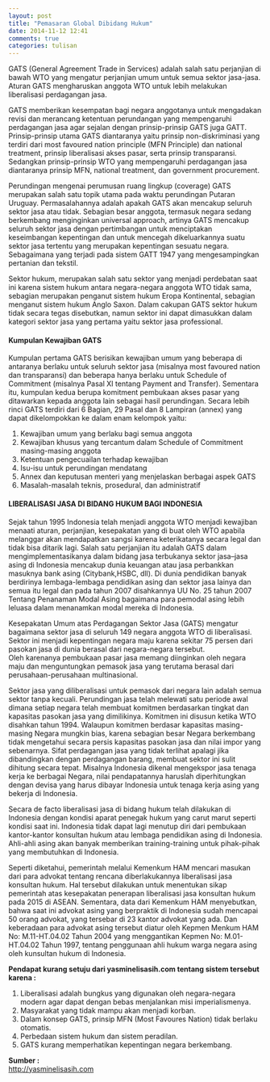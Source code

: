```yaml
---
layout: post
title: "Pemasaran Global Dibidang Hukum"
date: 2014-11-12 12:41
comments: true
categories: tulisan
---
```


GATS (General Agreement Trade in Services) adalah salah satu perjanjian di bawah WTO yang 
mengatur perjanjian umum untuk semua sektor jasa-jasa.  
Aturan GATS mengharuskan anggota WTO untuk lebih melakukan liberalisasi perdagangan jasa.

<!--more-->

GATS memberikan kesempatan bagi negara anggotanya untuk mengadakan revisi 
dan merancang ketentuan perundangan yang mempengaruhi perdagangan jasa agar sejalan 
dengan prinsip-prinsip GATS juga GATT. 
Prinsip-prinsip utama GATS diantaranya yaitu prinsip non-diskriminasi yang terdiri dari 
most favoured nation principle (MFN Principle) dan national treatment, 
prinsip liberalisasi akses pasar, serta prinsip transparansi. 
Sedangkan prinsip-prinsip WTO yang mempengaruhi perdagangan jasa diantaranya prinsip MFN, 
national treatment, dan government procurement.

Perundingan mengenai perumusan ruang lingkup (coverage) 
GATS merupakan salah satu topik utama pada  waktu perundingan Putaran Uruguay. 
Permasalahannya adalah apakah GATS akan mencakup seluruh sektor jasa atau tidak. 
Sebagian besar anggota, termasuk negara sedang berkembang menginginkan universal approach, 
artinya GATS mencakup seluruh sektor jasa dengan pertimbangan untuk menciptakan 
keseimbangan kepentingan dan untuk mencegah dikeluarkannya suatu sektor jasa 
tertentu yang merupakan kepentingan sesuatu negara. Sebagaimana yang terjadi 
pada sistem GATT 1947 yang mengesampingkan pertanian dan tekstil.

Sektor hukum, merupakan salah satu sektor yang menjadi perdebatan saat ini
 karena sistem hukum antara negara-negara anggota WTO tidak sama, 
 sebagian merupakan penganut sistem hukum Eropa Kontinental, 
 sebagian menganut sistem hukum Anglo Saxon. 
 Dalam cakupan GATS sektor hukum tidak secara tegas disebutkan, 
 namun sektor ini dapat dimasukkan dalam kategori sektor jasa yang pertama yaitu sektor jasa professional.

<h4>Kumpulan Kewajiban GATS</h4>

Kumpulan pertama GATS berisikan kewajiban umum 
yang beberapa di antaranya berlaku untuk seluruh sektor jasa 
(misalnya most favoured nation dan transparansi) dan 
beberapa hanya berlaku untuk Schedule of Commitment 
(misalnya Pasal XI tentang Payment and Transfer). 
Sementara itu, kumpulan kedua berupa komitment pembukaan akses pasar yang 
ditawarkan kepada anggota lain sebagai hasil perundingan. 
Secara lebih rinci GATS terdiri dari 6 Bagian, 29 Pasal dan 8 Lampiran (annex) 
yang dapat dikelompokkan ke dalam enam kelompok yaitu:

<ol>
    <li>Kewajiban umum yang berlaku bagi semua anggota</li>
    <li>Kewajiban khusus yang tercantum dalam Schedule of Commitment masing-masing anggota</li>
    <li>Ketentuan pengecuailan terhadap kewajiban</li>
    <li>Isu-isu untuk perundingan mendatang</li>
    <li>Annex dan keputusan menteri yang menjelaskan berbagai aspek GATS</li>
    <li>Masalah-masalah teknis, prosedural, dan administratif</li>
</ol>

<h4>LIBERALISASI JASA DI BIDANG HUKUM BAGI INDONESIA</h4>

Sejak tahun 1995 Indonesia telah menjadi anggota WTO menjadi kewajiban menaati aturan, 
perjanjian, kesepakatan yang di buat oleh WTO apabila melanggar akan 
mendapatkan sangsi karena keterikatanya secara legal dan tidak bisa ditarik lagi. 
Salah satu perjanjian itu adalah GATS dalam mengimplementasikanya dalam bidang 
jasa terbukanya sektor jasa–jasa asing di Indonesia mencakup dunia keuangan 
atau jasa perbankkan masuknya bank asing (Citybank,HSBC, dll). 
Di dunia pendidikan banyak berdirinya lembaga-lembaga pendidikan asing 
dan sektor jasa lainya dan semua itu legal dan pada tahun 2007 disahkannya 
UU No. 25 tahun 2007 Tentang Penanaman Modal Asing bagaimana para pemodal asing 
lebih leluasa dalam menanamkan modal mereka di Indonesia.

Kesepakatan Umum atas Perdagangan Sektor Jasa (GATS) mengatur bagaimana 
sektor jasa di seluruh 149 negara anggota WTO di liberalisasi. Sektor 
ini menjadi kepentingan negara maju karena sekitar 75 persen dari 
pasokan jasa di dunia berasal dari negara-negara tersebut.  
Oleh karenanya pembukaan pasar jasa memang diinginkan oleh negara maju 
dan menguntungkan pemasok jasa yang terutama berasal dari perusahaan-perusahaan multinasional.

Sektor jasa yang diliberalisasi untuk pemasok dari negara lain 
adalah semua sektor tanpa kecuali. Perundingan jasa telah 
melewati satu periode awal dimana setiap negara telah 
membuat komitmen berdasarkan tingkat dan kapasitas pasokan 
jasa yang dimilikinya. Komitmen ini disusun ketika WTO disahkan tahun 1994. 
Walaupun komitmen berdasar kapasitas  masing-masing Negara mungkin bias, 
karena sebagian besar Negara berkembang tidak mengetahui secara persis 
kapasitas pasokan jasa dan nilai impor yang sebenarnya. 
Sifat perdagangan jasa yang tidak terlihat apalagi jika dibandingkan 
dengan perdagangan barang, membuat sektor ini sulit dihitung secara tepat. 
Misalnya Indonesia dikenal mengekspor jasa tenaga kerja ke berbagai Negara, 
nilai pendapatannya haruslah diperhitungkan dengan devisa yang harus dibayar 
Indonesia untuk tenaga kerja asing yang bekerja di Indonesia.

Secara de facto liberalisasi jasa di bidang hukum telah dilakukan 
di Indonesia dengan kondisi aparat penegak hukum yang carut marut 
seperti kondisi saat ini. Indonesia tidak dapat lagi menutup diri 
dari pembukaan kantor-kantor konsultan hukum atau lembaga pendidikan 
asing di Indonesia. Ahli-ahli asing akan banyak memberikan 
training-training untuk pihak-pihak yang membutuhkan di Indonesia.

Seperti diketahui, pemerintah melalui Kemenkum HAM mencari 
masukan dari para advokat tentang rencana diberlakukannya 
liberalisasi jasa konsultan hukum. Hal tersebut dilakukan untuk 
menentukan sikap pemerintah atas kesepakatan penerapan liberalisasi 
jasa konsultan hukum pada 2015 di ASEAN. Sementara, 
data dari Kemenkum HAM menyebutkan, bahwa saat ini advokat asing yang 
berpraktik di Indonesia sudah mencapai 50 orang advokat, yang tersebar 
di 23 kantor advokat yang ada. Dan keberadaan para advokat asing tersebut 
diatur oleh Kepmen Menkum HAM No: M.11-HT.04.02 Tahun 2004 yang 
menggantikan Kepmen No: M.01-HT.04.02 Tahun 1997, 
tentang penggunaan ahli hukum warga negara asing oleh kunsultan hukum di Indonesia.

<b>Pendapat kurang setuju dari yasminelisasih.com tentang sistem tersebut karena :</b>
<ol>
	<li>Liberalisasi adalah bungkus yang digunakan oleh negara-negara modern agar dapat dengan bebas menjalankan misi imperialismenya.</li>
	<li>Masyarakat yang tidak mampu akan menjadi korban.</li>
	<li>Dalam konsep GATS, prinsip MFN (Most Favoures Nation) tidak berlaku otomatis.</li>
	<li>Perbedaan sistem hukum dan sistem peradilan.</li>
	<li>GATS kurang memperhatikan kepentingan negara berkembang.</li>
</ol>
<b>Sumber : </b><br />
<a href="http://yasminelisasih.com">http://yasminelisasih.com</a><br />

